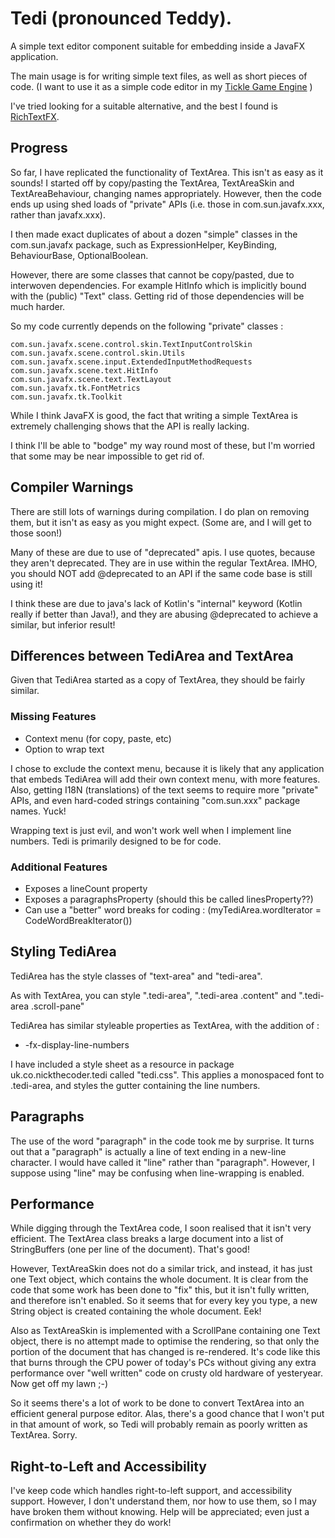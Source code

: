 # Tedi (pronounced Teddy).

A simple text editor component suitable for embedding inside a JavaFX application.

The main usage is for writing simple text files, as well as short pieces of code.
(I want to use it as a simple code editor in my
[Tickle Game Engine](https://github.com/nickthecoder/tickle)
)

I've tried looking for a suitable alternative, and the best I found is
[RichTextFX](https://github.com/FXMisc/RichTextFX).

## Progress

So far, I have replicated the functionality of TextArea.
This isn't as easy as it sounds!
I started off by copy/pasting the TextArea, TextAreaSkin and TextAreaBehaviour, changing names appropriately.
However, then the code ends up using shed loads of "private" APIs
(i.e. those in com.sun.javafx.xxx, rather than javafx.xxx).

I then made exact duplicates of about a dozen "simple" classes in the com.sun.javafx package,
such as ExpressionHelper, KeyBinding, BehaviourBase, OptionalBoolean.

However, there are some classes that cannot be copy/pasted, due to interwoven dependencies.
For example HitInfo which is implicitly bound with the (public) "Text" class.
Getting rid of those dependencies will be much harder.

So my code currently depends on the following "private" classes :

    com.sun.javafx.scene.control.skin.TextInputControlSkin
    com.sun.javafx.scene.control.skin.Utils
    com.sun.javafx.scene.input.ExtendedInputMethodRequests
    com.sun.javafx.scene.text.HitInfo
    com.sun.javafx.scene.text.TextLayout
    com.sun.javafx.tk.FontMetrics
    com.sun.javafx.tk.Toolkit

While I think JavaFX is good, the fact that writing a simple TextArea is extremely challenging
shows that the API is really lacking.

I think I'll be able to "bodge" my way round most of these, but I'm worried that some may be
near impossible to get rid of.

## Compiler Warnings

There are still lots of warnings during compilation. I do plan on removing them, but it isn't as easy as you
might expect. (Some are, and I will get to those soon!)

Many of these are due to use of "deprecated" apis. I use quotes, because they aren't deprecated.
They are in use within the regular TextArea. IMHO, you should NOT add @deprecated to an API
if the same code base is still using it!

I think these are due to java's lack of Kotlin's "internal" keyword (Kotlin really if better than Java!),
and they are abusing @deprecated to achieve a similar, but inferior result!

## Differences between TediArea and TextArea

Given that TediArea started as a copy of TextArea, they should be fairly similar.

### Missing Features

- Context menu (for copy, paste, etc)
- Option to wrap text

I chose to exclude the context menu, because it is likely that any application that embeds TediArea will
add their own context menu, with more features. Also, getting I18N (translations) of the text seems to
require more "private" APIs, and even hard-coded strings containing "com.sun.xxx" package names. Yuck!

Wrapping text is just evil, and won't work well when I implement line numbers.
Tedi is primarily designed to be for code.

### Additional Features

- Exposes a lineCount property
- Exposes a paragraphsProperty (should this be called linesProperty??)
- Can use a "better" word breaks for coding : (myTediArea.wordIterator = CodeWordBreakIterator())

## Styling TediArea

TediArea has the style classes of "text-area" and "tedi-area".

As with TextArea, you can style ".tedi-area", ".tedi-area .content" and ".tedi-area .scroll-pane"

TediArea has similar styleable properties as TextArea, with the addition of :
- -fx-display-line-numbers

I have included a style sheet as a resource in package uk.co.nickthecoder.tedi called "tedi.css".
This applies a monospaced font to .tedi-area, and styles the gutter containing the line numbers.

## Paragraphs

The use of the word "paragraph" in the code took me by surprise. It turns out that a "paragraph" is actually
a line of text ending in a new-line character.
I would have called it "line" rather than "paragraph".
However, I suppose using "line" may be confusing when line-wrapping is enabled.

## Performance

While digging through the TextArea code, I soon realised that it isn't very efficient.
The TextArea class breaks a large document into a list of StringBuffers (one per line of the document).
That's good!

However, TextAreaSkin does not do a similar trick, and instead, it has just one Text object,
which contains the whole document.
It is clear from the code that some work has been done to "fix" this, but it isn't fully
written, and therefore isn't enabled.
So it seems that for every key you type, a new String object is created containing the whole document. Eek!

Also as TextAreaSkin is implemented with a ScrollPane containing one Text object, there is no attempt
made to optimise the rendering, so that only the portion of the document that has changed is re-rendered.
It's code like this that burns through the CPU power of today's PCs without giving any extra performance
over "well written" code on crusty old hardware of yesteryear. Now get off my lawn ;-)

So it seems there's a lot of work to be done to convert TextArea into an efficient general purpose editor.
Alas, there's a good chance that I won't put in that amount of work, so Tedi will probably remain
as poorly written as TextArea. Sorry.

## Right-to-Left and Accessibility

I've keep code which handles right-to-left support, and accessibility support.
However, I don't understand them, nor how to use them, so I may have broken them without knowing.
Help will be appreciated; even just a confirmation on whether they do work!

